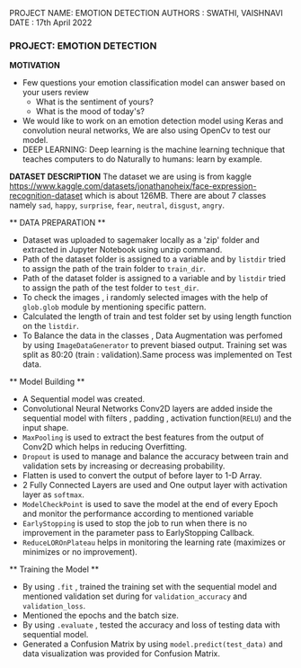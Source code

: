 PROJECT NAME: EMOTION DETECTION
AUTHORS : SWATHI, VAISHNAVI
DATE : 17th April 2022

### PROJECT: EMOTION DETECTION
**MOTIVATION**
* Few questions your emotion classification model can answer based on your users review
  * What is the sentiment of yours?
  * What is the mood of today's?
* We would like to work on an emotion detection model using Keras and convolution neural networks, We are also using OpenCv to test our model.
* DEEP LEARNING: Deep learning is the machine learning technique that teaches computers to do Naturally to humans: learn by example.

**DATASET DESCRIPTION**
The dataset we are using is from kaggle https://www.kaggle.com/datasets/jonathanoheix/face-expression-recognition-dataset which is about 126MB. There are about 7 classes namely `sad`,  `happy`, `surprise`, `fear`, `neutral`, `disgust`, `angry`. 
 
** DATA PREPARATION **
* Dataset was uploaded to sagemaker locally as a 'zip' folder and extracted in Jupyter Notebook using unzip command.
* Path of the dataset folder is assigned to a variable and by `listdir` tried to assign the path of the train folder to `train_dir`.
* Path of the dataset folder is assigned to a variable and by `listdir` tried to assign the path of the test folder to `test_dir`.
* To check the images , i randomly selected images with the help of `glob.glob` module by mentioning specific pattern.
* Calculated the length of train and test folder set by using length function on the `listdir`.
* To Balance the data in the classes , Data Augmentation was perfomed by using `ImageDataGenerator` to prevent biased output. Training set was split as 80:20 (train : validation).Same process was implemented on Test data.

** Model Building **
* A Sequential model was created.
* Convolutional Neural Networks Conv2D layers are  added inside the sequential model with filters , padding , activation function(`RELU`) and the input shape.
* `MaxPooling` is used to extract the best features from the output of Conv2D which helps in reducing Overfitting.
* `Dropout` is used to manage and balance the accuracy between train and validation sets by increasing or decreasing probability.
* Flatten is used to convert the output of before layer to 1-D Array.
* 2 Fully Connected Layers are used and One output layer with activation layer as `softmax`.
* `ModelCheckPoint` is used to save the model at the end of every Epoch and monitor the performance according to mentioned variable
* `EarlyStopping` is used to stop the job to run when there is no improvement in the parameter pass to EarlyStopping Callback.
* `ReduceLOROnPlateau` helps in monitoring the learning rate (maximizes or minimizes or no improvement).

** Training the Model ** 
* By using `.fit` , trained the training set with the sequential model and mentioned validation set during for `validation_accuracy` and `validation_loss`.
* Mentioned the epochs and the batch size.
* By using `.evaluate` , tested the accuracy and loss of testing data with sequential model.
* Generated a Confusion Matrix by using `model.predict(test_data)` and data visualization was provided for Confusion Matrix.
